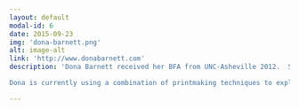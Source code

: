 ```yaml
---
layout: default
modal-id: 6
date: 2015-09-23
img: 'dona-barnett.png'
alt: image-alt
link: 'http://www.donabarnett.com'
description: 'Dona Barnett received her BFA from UNC-Asheville 2012.  She loves opposites, tools, puzzles, drawing and the smell of ink; printmaking requires creative invention and technical problem solving. It works.

Dona is currently using a combination of printmaking techniques to explore the notion of the earth bound taking flight.'

---
```


